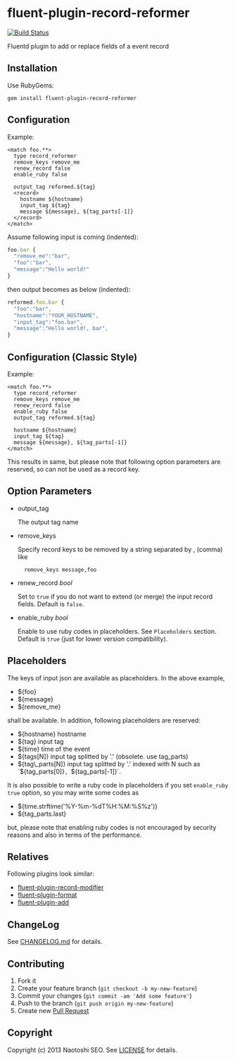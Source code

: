 # fluent-plugin-record-reformer

[![Build Status](https://secure.travis-ci.org/sonots/fluent-plugin-record-reformer.png?branch=master)](http://travis-ci.org/sonots/fluent-plugin-record-reformer)

Fluentd plugin to add or replace fields of a event record

## Installation

Use RubyGems:

    gem install fluent-plugin-record-reformer

## Configuration

Example:

    <match foo.**>
      type record_reformer
      remove_keys remove_me
      renew_record false
      enable_ruby false
      
      output_tag reformed.${tag}
      <record>
        hostname ${hostname}
        input_tag ${tag}
        message ${message}, ${tag_parts[-1]}
      </record>
    </match>

Assume following input is coming (indented):

```js
foo.bar {
  "remove_me":"bar",
  "foo":"bar",
  "message":"Hello world!"
}
```

then output becomes as below (indented):

```js
reformed.foo.bar {
  "foo":"bar",
  "hostname":"YOUR_HOSTNAME",
  "input_tag":"foo.bar",
  "message":"Hello world!, bar",
}
```

## Configuration (Classic Style)

Example:

    <match foo.**>
      type record_reformer
      remove_keys remove_me
      renew_record false
      enable_ruby false
      output_tag reformed.${tag}
      
      hostname ${hostname}
      input_tag ${tag}
      message ${message}, ${tag_parts[-1]}
    </match>

This results in same, but please note that following option parameters are reserved, so can not be used as a record key.

## Option Parameters

- output_tag

    The output tag name

- remove_keys

    Specify record keys to be removed by a string separated by , (comma) like

        remove_keys message,foo

- renew_record *bool*

    Set to `true` if you do not want to extend (or merge) the input record fields. Default is `false`.

- enable_ruby *bool*

    Enable to use ruby codes in placeholders. See `Placeholders` section.
    Default is `true` (just for lower version compatibility). 

## Placeholders

The keys of input json are available as placeholders. In the above example, 

* ${foo}
* ${message}
* ${remove_me}

shall be available. In addition, following placeholders are reserved: 

* ${hostname} hostname
* ${tag} input tag
* ${time} time of the event
* ${tags[N]} input tag splitted by '.' (obsolete. use tag\_parts)
* ${tag\_parts[N]} input tag splitted by '.' indexed with N such as `${tag_parts[0]}`, `${tag_parts[-1]}`. 

It is also possible to write a ruby code in placeholders if you set `enable_ruby true` option, so you may write some codes as

* ${time.strftime('%Y-%m-%dT%H:%M:%S%z')}
* ${tag\_parts.last}

but, please note that enabling ruby codes is not encouraged by security reasons and also in terms of the performance.

## Relatives

Following plugins look similar:

* [fluent-plugin-record-modifier](https://github.com/repeatedly/fluent-plugin-record-modifier)
* [fluent-plugin-format](https://github.com/mach/fluent-plugin-format)
* [fluent-plugin-add](https://github.com/yu-yamada/fluent-plugin-add)

## ChangeLog

See [CHANGELOG.md](CHANGELOG.md) for details.

## Contributing

1. Fork it
2. Create your feature branch (`git checkout -b my-new-feature`)
3. Commit your changes (`git commit -am 'Add some feature'`)
4. Push to the branch (`git push origin my-new-feature`)
5. Create new [Pull Request](../../pull/new/master)

## Copyright

Copyright (c) 2013 Naotoshi SEO. See [LICENSE](LICENSE) for details.
